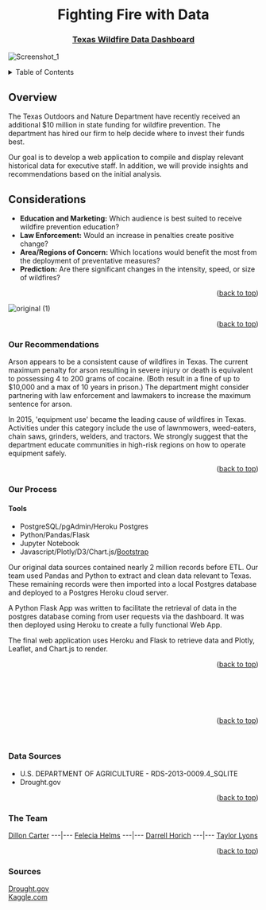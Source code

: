 

<div id="top"></div>
<div align="center">
  
# Fighting Fire with Data
### [Texas Wildfire Data Dashboard](https://fightingfirewithdata.herokuapp.com/)
  
</div>

![Screenshot_1](https://user-images.githubusercontent.com/82190357/137617782-5d8d6180-0c64-4ce5-9351-4eb1abfd946e.png)

<!-- TABLE OF CONTENTS -->
<details>
  <summary>Table of Contents</summary>
  <ol>
    <li>
      <a href="#Overview">About The Project</a></li>
      <ul>
        <li><a href="#Considerations">Considerations</a></li>
      </ul>
    </li>
  <li><a href="#Our-Recommendations">Recommendations</a></li>
    <li><a href="#Process">Process</a></li>
      <ul>
         <li><a href="#Tools">Tools</a></li>
      </ul>
    <li><a href="#Data-Sources">Data Sources</a></li>
    <li><a href="#Team">Team</a></li>
  </ol>
</details>

## Overview

The Texas Outdoors and Nature Department have recently received an additional $10 million in state funding for wildfire prevention. The department has hired our firm to help decide where to invest their funds best.

Our goal is to develop a web application to compile and display relevant historical data for executive staff.  In addition, we will provide insights and recommendations based on the initial analysis.  

## Considerations
- **Education and Marketing:** Which audience is best suited to receive wildfire prevention education?
- **Law Enforcement:** Would an increase in penalties create positive change?
- **Area/Regions of Concern:** Which locations would benefit the most from the deployment of preventative measures?
- **Prediction:** Are there significant changes in the intensity, speed, or size of wildfires?

<p align="right">(<a href="#top">back to top</a>)</p>

![original (1)](https://user-images.githubusercontent.com/82190357/137281572-0335e82c-8b80-4629-ba77-f52850a4988b.jpg)


<p align="right">(<a href="#top">back to top</a>)</p>

### Our Recommendations
Arson appears to be a consistent cause of wildfires in Texas. The current maximum penalty for arson resulting in severe injury or death is equivalent to possessing 4 to 200 grams of cocaine. (Both result in a fine of up to $10,000 and a max of 10 years in prison.) The department might consider partnering with law enforcement and lawmakers to increase the maximum sentence for arson. 

In 2015, 'equipment use' became the leading cause of wildfires in Texas. Activities under this category include the use of lawnmowers, weed-eaters, chain saws, grinders, welders, and tractors. We strongly suggest that the department educate communities in high-risk regions on how to operate equipment safely.   

<p align="right">(<a href="#top">back to top</a>)</p>

### Our Process

#### Tools
- PostgreSQL/pgAdmin/Heroku Postgres
- Python/Pandas/Flask
- Jupyter Notebook
- Javascript/Plotly/D3/Chart.js/[Bootstrap](https://getbootstrap.com)

Our original data sources contained nearly 2 million records before ETL. Our team used Pandas and Python to extract and clean data relevant to Texas. These remaining records were then imported into a local Postgres database and deployed to a Postgres Heroku cloud server. 

A Python Flask App was written to facilitate the retrieval of data in the postgres database coming from user requests via the dashboard. It was then deployed using Heroku to create a fully functional Web App.  

The final web application uses Heroku and Flask to retrieve data and Plotly, Leaflet, and Chart.js to render. 

<p align="right">(<a href="#top">back to top</a>)</p>
   
<br>
<br>
<br>
<br>
<p align="right">(<a href="#top">back to top</a>)</p>

<br>

### Data Sources
- U.S. DEPARTMENT OF AGRICULTURE - RDS-2013-0009.4_SQLITE
- Drought.gov
  

<p align="right">(<a href="#top">back to top</a>)</p>
  
### The Team
[Dillon Carter](https://github.com/rb25s13) ---|--- [Felecia Helms](https://github.com/fhelms8) ---|--- [Darrell Horich](https://github.com/D11eleven) ---|--- [Taylor Lyons](https://github.com/taylorsyde)
  
<p align="right">(<a href="#top">back to top</a>)</p>

### Sources

<a href=https://www.drought.gov/states/texas>Drought.gov</a>
<br>
<a href=https://www.kaggle.com/rtatman/188-million-us-wildfires>Kaggle.com</a>
